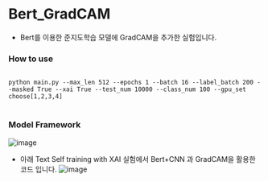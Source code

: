 # Bert_GradCAM
- Bert를 이용한 준지도학습 모델에 GradCAM을 추가한 실험입니다.

### How to use
<pre>
<code>
python main.py --max_len 512 --epochs 1 --batch 16 --label_batch 200 --masked True --xai True --test_num 10000 --class_num 100 --gpu_set choose[1,2,3,4]
</code>
</pre>

### Model Framework
![image](https://user-images.githubusercontent.com/46701548/139094004-266b0ed0-4ab6-49e9-a089-4e9069707b55.png)


- 아래 Text Self training with XAI 실험에서 Bert+CNN 과 GradCAM을 활용한 코드 입니다.
![image](https://user-images.githubusercontent.com/46701548/139091521-3bf1c868-b5a0-4671-879e-a9a23a3f1fbf.png)
